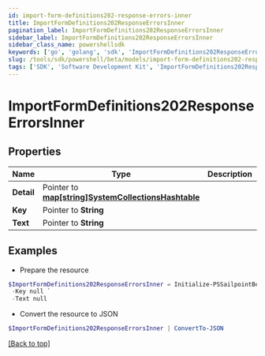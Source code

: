 ```yaml
---
id: import-form-definitions202-response-errors-inner
title: ImportFormDefinitions202ResponseErrorsInner
pagination_label: ImportFormDefinitions202ResponseErrorsInner
sidebar_label: ImportFormDefinitions202ResponseErrorsInner
sidebar_class_name: powershellsdk
keywords: ['go', 'golang', 'sdk', 'ImportFormDefinitions202ResponseErrorsInner'] 
slug: /tools/sdk/powershell/beta/models/import-form-definitions202-response-errors-inner
tags: ['SDK', 'Software Development Kit', 'ImportFormDefinitions202ResponseErrorsInner']
---
```



# ImportFormDefinitions202ResponseErrorsInner

## Properties

Name | Type | Description | Notes
------------ | ------------- | ------------- | -------------
**Detail** |  Pointer to [**map[string]SystemCollectionsHashtable**](system-collections-hashtable) |  | [optional] 
**Key** |  Pointer to **String** |  | [optional] 
**Text** |  Pointer to **String** |  | [optional] 

## Examples

- Prepare the resource
```powershell
$ImportFormDefinitions202ResponseErrorsInner = Initialize-PSSailpointBetaImportFormDefinitions202ResponseErrorsInner  -Detail null `
 -Key null `
 -Text null
```

- Convert the resource to JSON
```powershell
$ImportFormDefinitions202ResponseErrorsInner | ConvertTo-JSON
```


[[Back to top]](#) 

